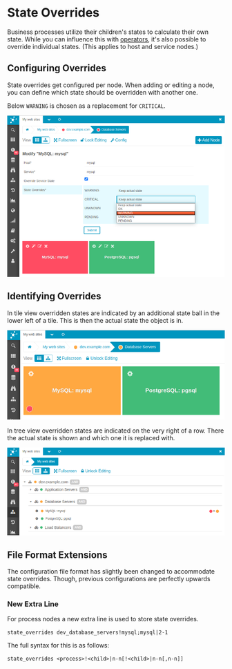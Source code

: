 # State Overrides

Business processes utilize their children's states to calculate their own state.
While you can influence this with [operators](09-Operators.md), it's also possible
to override individual states. (This applies to host and service nodes.)

## Configuring Overrides

State overrides get configured per node. When adding or editing a node, you can
define which state should be overridden with another one.

Below `WARNING` is chosen as a replacement for `CRITICAL`.

![Service State Override Configuration](screenshot/07_state_overrides/0701_override_config.png "Service State Override Configuration")

## Identifying Overrides

In tile view overridden states are indicated by an additional state ball in the
lower left of a tile. This is then the actual state the object is in.

![Overridden Tile State](screenshot/07_state_overrides/0702_overridden_tile.png "Overridden Tile State")

In tree view overridden states are indicated on the very right of a row. There
the actual state is shown and which one it is replaced with.

![Overridden Tree State](screenshot/07_state_overrides/0703_overridden_tree.png "Overridden Tree State")

## File Format Extensions

The configuration file format has slightly been changed to accommodate state
overrides. Though, previous configurations are perfectly upwards compatible.

### New Extra Line

For process nodes a new extra line is used to store state overrides.

```
state_overrides dev_database_servers!mysql;mysql|2-1
```

The full syntax for this is as follows:

```
state_overrides <process>!<child>|n-n[!<child>|n-n[,n-n]]
```
